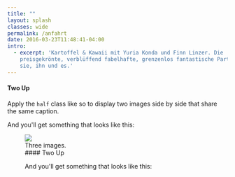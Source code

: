 ```yaml
---
title: ""
layout: splash
classes: wide
permalink: /anfahrt
date: 2016-03-23T11:48:41-04:00
intro: 
  - excerpt: 'Kartoffel & Kawaii mit Yuria Konda und Finn Linzer. Die
    preisgekrönte, verblüffend fabelhafte, grenzenlos fantastische Party für
    sie, ihn und es.'
---
```



#### Two Up

Apply the `half` class like so to display two images side by side that share the same caption.

And you'll get something that looks like this:

<figure class="third">
        <img src="/images/street.png">
        <figcaption>Three images.</figcaption>
#### Two Up



And you'll get something that looks like this:

